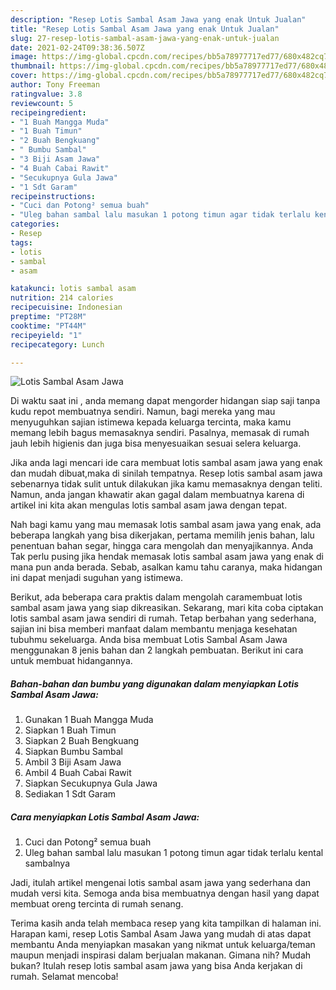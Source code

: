 ```yaml
---
description: "Resep Lotis Sambal Asam Jawa yang enak Untuk Jualan"
title: "Resep Lotis Sambal Asam Jawa yang enak Untuk Jualan"
slug: 27-resep-lotis-sambal-asam-jawa-yang-enak-untuk-jualan
date: 2021-02-24T09:38:36.507Z
image: https://img-global.cpcdn.com/recipes/bb5a78977717ed77/680x482cq70/lotis-sambal-asam-jawa-foto-resep-utama.jpg
thumbnail: https://img-global.cpcdn.com/recipes/bb5a78977717ed77/680x482cq70/lotis-sambal-asam-jawa-foto-resep-utama.jpg
cover: https://img-global.cpcdn.com/recipes/bb5a78977717ed77/680x482cq70/lotis-sambal-asam-jawa-foto-resep-utama.jpg
author: Tony Freeman
ratingvalue: 3.8
reviewcount: 5
recipeingredient:
- "1 Buah Mangga Muda"
- "1 Buah Timun"
- "2 Buah Bengkuang"
- " Bumbu Sambal"
- "3 Biji Asam Jawa"
- "4 Buah Cabai Rawit"
- "Secukupnya Gula Jawa"
- "1 Sdt Garam"
recipeinstructions:
- "Cuci dan Potong² semua buah"
- "Uleg bahan sambal lalu masukan 1 potong timun agar tidak terlalu kental sambalnya"
categories:
- Resep
tags:
- lotis
- sambal
- asam

katakunci: lotis sambal asam 
nutrition: 214 calories
recipecuisine: Indonesian
preptime: "PT28M"
cooktime: "PT44M"
recipeyield: "1"
recipecategory: Lunch

---
```



![Lotis Sambal Asam Jawa](https://img-global.cpcdn.com/recipes/bb5a78977717ed77/680x482cq70/lotis-sambal-asam-jawa-foto-resep-utama.jpg)

Di waktu  saat ini , anda memang dapat mengorder hidangan siap saji tanpa kudu repot membuatnya sendiri. Namun, bagi mereka yang mau menyuguhkan sajian istimewa kepada keluarga tercinta, maka kamu memang lebih bagus memasaknya sendiri. Pasalnya, memasak di rumah jauh lebih higienis dan juga bisa menyesuaikan sesuai selera keluarga.

Jika anda lagi mencari ide cara membuat lotis sambal asam jawa yang enak dan mudah dibuat,maka di sinilah tempatnya. Resep lotis sambal asam jawa  sebenarnya tidak sulit untuk dilakukan jika kamu memasaknya dengan teliti. Namun, anda jangan khawatir akan gagal dalam membuatnya 
karena di artikel ini kita akan mengulas lotis sambal asam jawa dengan tepat.  



Nah bagi kamu yang mau memasak lotis sambal asam jawa yang enak, ada beberapa langkah yang bisa dikerjakan, pertama memilih jenis bahan, lalu penentuan bahan segar, hingga cara mengolah dan menyajikannya. Anda Tak perlu pusing jika hendak memasak lotis sambal asam jawa yang enak di mana pun anda berada. Sebab, asalkan kamu  tahu caranya, maka hidangan ini dapat menjadi suguhan yang istimewa.

Berikut, ada beberapa cara praktis  dalam mengolah caramembuat lotis sambal asam jawa yang siap dikreasikan. Sekarang, mari kita coba ciptakan lotis sambal asam jawa sendiri di rumah. Tetap berbahan yang sederhana, sajian ini bisa memberi manfaat dalam membantu menjaga kesehatan tubuhmu sekeluarga. Anda bisa membuat Lotis Sambal Asam Jawa menggunakan 8 jenis bahan dan 2 langkah pembuatan. Berikut ini cara untuk membuat hidangannya.

<!--inarticleads1-->

##### Bahan-bahan dan bumbu yang digunakan dalam menyiapkan Lotis Sambal Asam Jawa:

1. Gunakan 1 Buah Mangga Muda
1. Siapkan 1 Buah Timun
1. Siapkan 2 Buah Bengkuang
1. Siapkan  Bumbu Sambal
1. Ambil 3 Biji Asam Jawa
1. Ambil 4 Buah Cabai Rawit
1. Siapkan Secukupnya Gula Jawa
1. Sediakan 1 Sdt Garam




<!--inarticleads2-->

##### Cara menyiapkan Lotis Sambal Asam Jawa:

1. Cuci dan Potong² semua buah
1. Uleg bahan sambal lalu masukan 1 potong timun agar tidak terlalu kental sambalnya




Jadi, itulah artikel mengenai  lotis sambal asam jawa  yang sederhana dan mudah versi kita. Semoga anda bisa membuatnya dengan hasil yang dapat membuat oreng tercinta di rumah senang. 

Terima kasih anda telah membaca resep yang kita tampilkan di halaman ini. Harapan kami, resep  Lotis Sambal Asam Jawa yang mudah di atas dapat membantu Anda menyiapkan masakan yang nikmat untuk keluarga/teman maupun menjadi inspirasi dalam berjualan makanan. Gimana nih? Mudah bukan? Itulah resep lotis sambal asam jawa yang bisa Anda kerjakan di rumah. Selamat mencoba!

